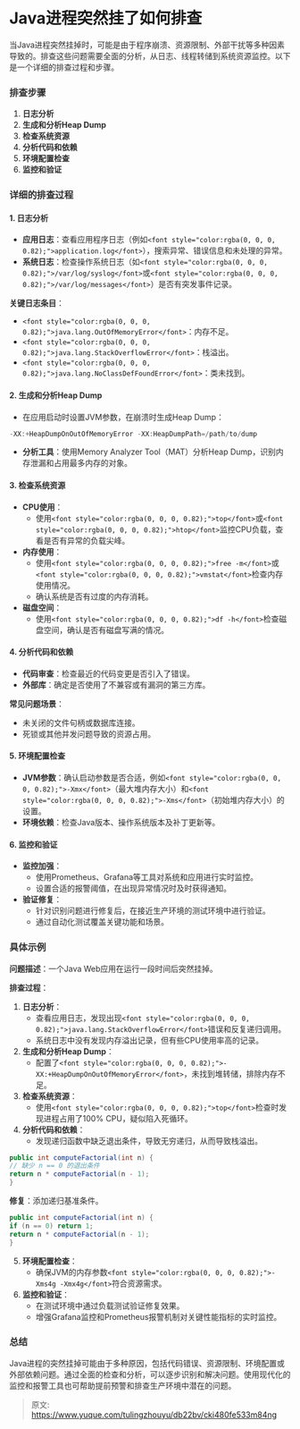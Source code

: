 # Java进程突然挂了如何排查

<font style="color:rgba(0, 0, 0, 0.82);">当Java进程突然挂掉时，可能是由于程序崩溃、资源限制、外部干扰等多种因素导致的。排查这些问题需要全面的分析，从日志、线程转储到系统资源监控。以下是一个详细的排查过程和步骤。</font>

### <font style="color:rgba(0, 0, 0, 0.82);">排查步骤</font>
1. **<font style="color:rgba(0, 0, 0, 0.82);">日志分析</font>**
2. **<font style="color:rgba(0, 0, 0, 0.82);">生成和分析Heap Dump</font>**
3. **<font style="color:rgba(0, 0, 0, 0.82);">检查系统资源</font>**
4. **<font style="color:rgba(0, 0, 0, 0.82);">分析代码和依赖</font>**
5. **<font style="color:rgba(0, 0, 0, 0.82);">环境配置检查</font>**
6. **<font style="color:rgba(0, 0, 0, 0.82);">监控和验证</font>**

### <font style="color:rgba(0, 0, 0, 0.82);">详细的排查过程</font>
#### <font style="color:rgba(0, 0, 0, 0.82);">1. 日志分析</font>
+ **<font style="color:rgba(0, 0, 0, 0.82);">应用日志</font>**<font style="color:rgba(0, 0, 0, 0.82);">：查看应用程序日志（例如</font>`<font style="color:rgba(0, 0, 0, 0.82);">application.log</font>`<font style="color:rgba(0, 0, 0, 0.82);">），搜索异常、错误信息和未处理的异常。</font>
+ **<font style="color:rgba(0, 0, 0, 0.82);">系统日志</font>**<font style="color:rgba(0, 0, 0, 0.82);">：检查操作系统日志（如</font>`<font style="color:rgba(0, 0, 0, 0.82);">/var/log/syslog</font>`<font style="color:rgba(0, 0, 0, 0.82);">或</font>`<font style="color:rgba(0, 0, 0, 0.82);">/var/log/messages</font>`<font style="color:rgba(0, 0, 0, 0.82);">）是否有突发事件记录。</font>

**<font style="color:rgba(0, 0, 0, 0.82);">关键日志条目</font>**<font style="color:rgba(0, 0, 0, 0.82);">：</font>

+ `<font style="color:rgba(0, 0, 0, 0.82);">java.lang.OutOfMemoryError</font>`<font style="color:rgba(0, 0, 0, 0.82);">：内存不足。</font>
+ `<font style="color:rgba(0, 0, 0, 0.82);">java.lang.StackOverflowError</font>`<font style="color:rgba(0, 0, 0, 0.82);">：栈溢出。</font>
+ `<font style="color:rgba(0, 0, 0, 0.82);">java.lang.NoClassDefFoundError</font>`<font style="color:rgba(0, 0, 0, 0.82);">：类未找到。</font>

#### <font style="color:rgba(0, 0, 0, 0.82);">2. 生成和分析Heap Dump</font>
+ <font style="color:rgba(0, 0, 0, 0.82);">在应用启动时设置JVM参数，在崩溃时生成Heap Dump：</font>

```java
-XX:+HeapDumpOnOutOfMemoryError -XX:HeapDumpPath=/path/to/dump
```

+ **<font style="color:rgba(0, 0, 0, 0.82);">分析工具</font>**<font style="color:rgba(0, 0, 0, 0.82);">：使用Memory Analyzer Tool（MAT）分析Heap Dump，识别内存泄漏和占用最多内存的对象。</font>

#### <font style="color:rgba(0, 0, 0, 0.82);">3. 检查系统资源</font>
+ **<font style="color:rgba(0, 0, 0, 0.82);">CPU使用</font>**<font style="color:rgba(0, 0, 0, 0.82);">：</font>
    - <font style="color:rgba(0, 0, 0, 0.82);">使用</font>`<font style="color:rgba(0, 0, 0, 0.82);">top</font>`<font style="color:rgba(0, 0, 0, 0.82);">或</font>`<font style="color:rgba(0, 0, 0, 0.82);">htop</font>`<font style="color:rgba(0, 0, 0, 0.82);">监控CPU负载，查看是否有异常的负载尖峰。</font>
+ **<font style="color:rgba(0, 0, 0, 0.82);">内存使用</font>**<font style="color:rgba(0, 0, 0, 0.82);">：</font>
    - <font style="color:rgba(0, 0, 0, 0.82);">使用</font>`<font style="color:rgba(0, 0, 0, 0.82);">free -m</font>`<font style="color:rgba(0, 0, 0, 0.82);">或</font>`<font style="color:rgba(0, 0, 0, 0.82);">vmstat</font>`<font style="color:rgba(0, 0, 0, 0.82);">检查内存使用情况。</font>
    - <font style="color:rgba(0, 0, 0, 0.82);">确认系统是否有过度的内存消耗。</font>
+ **<font style="color:rgba(0, 0, 0, 0.82);">磁盘空间</font>**<font style="color:rgba(0, 0, 0, 0.82);">：</font>
    - <font style="color:rgba(0, 0, 0, 0.82);">使用</font>`<font style="color:rgba(0, 0, 0, 0.82);">df -h</font>`<font style="color:rgba(0, 0, 0, 0.82);">检查磁盘空间，确认是否有磁盘写满的情况。</font>

#### <font style="color:rgba(0, 0, 0, 0.82);">4. 分析代码和依赖</font>
+ **<font style="color:rgba(0, 0, 0, 0.82);">代码审查</font>**<font style="color:rgba(0, 0, 0, 0.82);">：检查最近的代码变更是否引入了错误。</font>
+ **<font style="color:rgba(0, 0, 0, 0.82);">外部库</font>**<font style="color:rgba(0, 0, 0, 0.82);">：确定是否使用了不兼容或有漏洞的第三方库。</font>

**<font style="color:rgba(0, 0, 0, 0.82);">常见问题场景</font>**<font style="color:rgba(0, 0, 0, 0.82);">：</font>

+ <font style="color:rgba(0, 0, 0, 0.82);">未关闭的文件句柄或数据库连接。</font>
+ <font style="color:rgba(0, 0, 0, 0.82);">死锁或其他并发问题导致的资源占用。</font>

#### <font style="color:rgba(0, 0, 0, 0.82);">5. 环境配置检查</font>
+ **<font style="color:rgba(0, 0, 0, 0.82);">JVM参数</font>**<font style="color:rgba(0, 0, 0, 0.82);">：确认启动参数是否合适，例如</font>`<font style="color:rgba(0, 0, 0, 0.82);">-Xmx</font>`<font style="color:rgba(0, 0, 0, 0.82);">（最大堆内存大小）和</font>`<font style="color:rgba(0, 0, 0, 0.82);">-Xms</font>`<font style="color:rgba(0, 0, 0, 0.82);">（初始堆内存大小）的设置。</font>
+ **<font style="color:rgba(0, 0, 0, 0.82);">环境依赖</font>**<font style="color:rgba(0, 0, 0, 0.82);">：检查Java版本、操作系统版本及补丁更新等。</font>

#### <font style="color:rgba(0, 0, 0, 0.82);">6. 监控和验证</font>
+ **<font style="color:rgba(0, 0, 0, 0.82);">监控加强</font>**<font style="color:rgba(0, 0, 0, 0.82);">：</font>
    - <font style="color:rgba(0, 0, 0, 0.82);">使用Prometheus、Grafana等工具对系统和应用进行实时监控。</font>
    - <font style="color:rgba(0, 0, 0, 0.82);">设置合适的报警阈值，在出现异常情况时及时获得通知。</font>
+ **<font style="color:rgba(0, 0, 0, 0.82);">验证修复</font>**<font style="color:rgba(0, 0, 0, 0.82);">：</font>
    - <font style="color:rgba(0, 0, 0, 0.82);">针对识别问题进行修复后，在接近生产环境的测试环境中进行验证。</font>
    - <font style="color:rgba(0, 0, 0, 0.82);">通过自动化测试覆盖关键功能和场景。</font>

### <font style="color:rgba(0, 0, 0, 0.82);">具体示例</font>
**<font style="color:rgba(0, 0, 0, 0.82);">问题描述</font>**<font style="color:rgba(0, 0, 0, 0.82);">：一个Java Web应用在运行一段时间后突然挂掉。</font>

**<font style="color:rgba(0, 0, 0, 0.82);">排查过程</font>**<font style="color:rgba(0, 0, 0, 0.82);">：</font>

1. **<font style="color:rgba(0, 0, 0, 0.82);">日志分析</font>**<font style="color:rgba(0, 0, 0, 0.82);">：</font>
    - <font style="color:rgba(0, 0, 0, 0.82);">查看应用日志，发现出现</font>`<font style="color:rgba(0, 0, 0, 0.82);">java.lang.StackOverflowError</font>`<font style="color:rgba(0, 0, 0, 0.82);">错误和反复递归调用。</font>
    - <font style="color:rgba(0, 0, 0, 0.82);">系统日志中没有发现内存溢出记录，但有些CPU使用率高的记录。</font>
2. **<font style="color:rgba(0, 0, 0, 0.82);">生成和分析Heap Dump</font>**<font style="color:rgba(0, 0, 0, 0.82);">：</font>
    - <font style="color:rgba(0, 0, 0, 0.82);">配置了</font>`<font style="color:rgba(0, 0, 0, 0.82);">-XX:+HeapDumpOnOutOfMemoryError</font>`<font style="color:rgba(0, 0, 0, 0.82);">，未找到堆转储，排除内存不足。</font>
3. **<font style="color:rgba(0, 0, 0, 0.82);">检查系统资源</font>**<font style="color:rgba(0, 0, 0, 0.82);">：</font>
    - <font style="color:rgba(0, 0, 0, 0.82);">使用</font>`<font style="color:rgba(0, 0, 0, 0.82);">top</font>`<font style="color:rgba(0, 0, 0, 0.82);">检查时发现进程占用了100% CPU，疑似陷入死循环。</font>
4. **<font style="color:rgba(0, 0, 0, 0.82);">分析代码和依赖</font>**<font style="color:rgba(0, 0, 0, 0.82);">：</font>
    - <font style="color:rgba(0, 0, 0, 0.82);">发现递归函数中缺乏退出条件，导致无穷递归，从而导致栈溢出。</font>

```java
public int computeFactorial(int n) {  
// 缺少 n == 0 的退出条件  
return n * computeFactorial(n - 1);  
}
```

**<font style="color:rgba(0, 0, 0, 0.82);">修复</font>**<font style="color:rgba(0, 0, 0, 0.82);">：添加递归基准条件。</font>

```java
public int computeFactorial(int n) {  
if (n == 0) return 1;  
return n * computeFactorial(n - 1);  
}
```

5. **<font style="color:rgba(0, 0, 0, 0.82);">环境配置检查</font>**<font style="color:rgba(0, 0, 0, 0.82);">：</font>
    - <font style="color:rgba(0, 0, 0, 0.82);">确保JVM的内存参数</font>`<font style="color:rgba(0, 0, 0, 0.82);">-Xms4g -Xmx4g</font>`<font style="color:rgba(0, 0, 0, 0.82);">符合资源需求。</font>
6. **<font style="color:rgba(0, 0, 0, 0.82);">监控和验证</font>**<font style="color:rgba(0, 0, 0, 0.82);">：</font>
    - <font style="color:rgba(0, 0, 0, 0.82);">在测试环境中通过负载测试验证修复效果。</font>
    - <font style="color:rgba(0, 0, 0, 0.82);">增强Grafana监控和Prometheus报警机制对关键性能指标的实时监控。</font>

### <font style="color:rgba(0, 0, 0, 0.82);">总结</font>
<font style="color:rgba(0, 0, 0, 0.82);">Java进程的突然挂掉可能由于多种原因，包括代码错误、资源限制、环境配置或外部依赖问题。通过全面的检查和分析，可以逐步识别和解决问题。使用现代化的监控和报警工具也可帮助提前预警和排查生产环境中潜在的问题。</font>



> 原文: <https://www.yuque.com/tulingzhouyu/db22bv/cki480fe533m84ng>